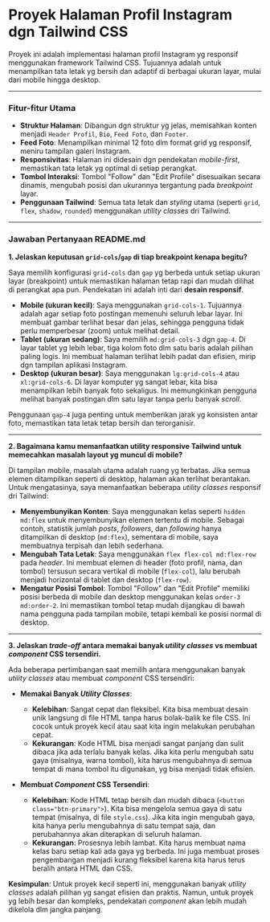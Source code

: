 # Proyek Halaman Profil Instagram dgn Tailwind CSS

Proyek ini adalah implementasi halaman profil Instagram yg responsif menggunakan framework Tailwind CSS. Tujuannya adalah untuk menampilkan tata letak yg bersih dan adaptif di berbagai ukuran layar, mulai dari mobile hingga desktop.

---

### Fitur-fitur Utama

* **Struktur Halaman**: Dibangun dgn struktur yg jelas, memisahkan konten menjadi `Header Profil`, `Bio`, `Feed Foto`, dan `Footer`.
* **Feed Foto**: Menampilkan minimal 12 foto dlm format grid yg responsif, meniru tampilan galeri Instagram.
* **Responsivitas**: Halaman ini didesain dgn pendekatan *mobile-first*, memastikan tata letak yg optimal di setiap perangkat.
* **Tombol Interaksi**: Tombol "Follow" dan "Edit Profile" disesuaikan secara dinamis, mengubah posisi dan ukurannya tergantung pada *breakpoint* layar.
* **Penggunaan Tailwind**: Semua tata letak dan *styling* utama (seperti `grid`, `flex`, `shadow`, `rounded`) menggunakan *utility classes* dri Tailwind.

---

### Jawaban Pertanyaan README.md

**1. Jelaskan keputusan `grid-cols`/`gap` di tiap breakpoint kenapa begitu?**

Saya memilih konfigurasi `grid-cols` dan `gap` yg berbeda untuk setiap ukuran layar (breakpoint) untuk memastikan halaman tetap rapi dan mudah dilihat di perangkat apa pun. Pendekatan ini adalah inti dari **desain responsif**.

* **Mobile (ukuran kecil)**: Saya menggunakan `grid-cols-1`. Tujuannya adalah agar setiap foto postingan memenuhi seluruh lebar layar. Ini membuat gambar terlihat besar dan jelas, sehingga pengguna tidak perlu memperbesar (zoom) untuk melihat detail.
* **Tablet (ukuran sedang)**: Saya memilih `md:grid-cols-3` dgn `gap-4`. Di layar tablet yg lebih lebar, tiga kolom foto dlm satu baris adalah pilihan paling logis. Ini membuat halaman terlihat lebih padat dan efisien, mirip dgn tampilan aplikasi Instagram.
* **Desktop (ukuran besar)**: Saya menggunakan `lg:grid-cols-4` atau `xl:grid-cols-6`. Di layar komputer yg sangat lebar, kita bisa menampilkan lebih banyak foto sekaligus. Ini memungkinkan pengguna melihat banyak postingan dlm satu layar tanpa perlu banyak *scroll*.

Penggunaan `gap-4` juga penting untuk memberikan jarak yg konsisten antar foto, memastikan tata letak tetap bersih dan terorganisir.

---

**2. Bagaimana kamu memanfaatkan utility responsive Tailwind untuk memecahkan masalah layout yg muncul di mobile?**

Di tampilan mobile, masalah utama adalah ruang yg terbatas. Jika semua elemen ditampilkan seperti di desktop, halaman akan terlihat berantakan. Untuk mengatasinya, saya memanfaatkan beberapa *utility classes* responsif dri Tailwind:

* **Menyembunyikan Konten**: Saya menggunakan kelas seperti `hidden md:flex` untuk menyembunyikan elemen tertentu di mobile. Sebagai contoh, statistik jumlah *posts*, *followers*, dan *following* hanya ditampilkan di desktop (`md:flex`), sementara di mobile, saya membuatnya terpisah dan lebih sederhana.
* **Mengubah Tata Letak**: Saya menggunakan `flex flex-col md:flex-row` pada *header*. Ini membuat elemen di header (foto profil, nama, dan tombol) tersusun secara vertikal di mobile (`flex-col`), lalu berubah menjadi horizontal di tablet dan desktop (`flex-row`).
* **Mengatur Posisi Tombol**: Tombol "Follow" dan "Edit Profile" memiliki posisi berbeda di mobile dan desktop menggunakan kelas `order-3 md:order-2`. Ini memastikan tombol tetap mudah dijangkau di bawah nama pengguna pada tampilan mobile, tetapi kembali ke posisi normal di desktop.

---

**3. Jelaskan *trade-off* antara memakai banyak *utility classes* vs membuat *component* CSS tersendiri.**

Ada beberapa pertimbangan saat memilih antara menggunakan banyak *utility classes* atau membuat *component* CSS tersendiri:

* **Memakai Banyak *Utility Classes***:
    * **Kelebihan**: Sangat cepat dan fleksibel. Kita bisa membuat desain unik langsung di file HTML tanpa harus bolak-balik ke file CSS. Ini cocok untuk proyek kecil atau saat kita ingin melakukan perubahan cepat.
    * **Kekurangan**: Kode HTML bisa menjadi sangat panjang dan sulit dibaca jika ada terlalu banyak kelas. Jika kita perlu mengubah satu gaya (misalnya, warna tombol), kita harus mengubahnya di semua tempat di mana tombol itu digunakan, yg bisa menjadi tidak efisien.

* **Membuat *Component* CSS Tersendiri**:
    * **Kelebihan**: Kode HTML tetap bersih dan mudah dibaca (`<button class="btn-primary">`). Kita bisa mengelola semua gaya di satu tempat (misalnya, di file `style.css`). Jika kita ingin mengubah gaya, kita hanya perlu mengubahnya di satu tempat saja, dan perubahannya akan diterapkan di seluruh halaman.
    * **Kekurangan**: Prosesnya lebih lambat. Kita harus membuat nama kelas baru setiap kali ada gaya yg berbeda. Ini juga membuat proses pengembangan menjadi kurang fleksibel karena kita harus terus beralih antara HTML dan CSS.

**Kesimpulan**: Untuk proyek kecil seperti ini, menggunakan banyak *utility classes* adalah pilihan yg sangat efisien dan praktis. Namun, untuk proyek yg lebih besar dan kompleks, pendekatan *component* akan lebih mudah dikelola dlm jangka panjang.